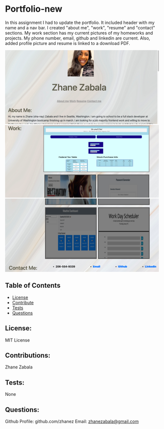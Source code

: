 # Portfolio-new

In this assignment I had to update the portfolio. It included header with my name and a nav bar. I created "about me", "work", "resume" and "contact" sections. My work section has my current pictures of my homeworks and projects. My phone number, email, github and linkedin are current. Also, added profile picture and resume is linked to a download PDF.

![Portfoilo](./images/updateone.png) 
![middle portfolio](./images/updatetwo.png)
![bottom portfolio](./images/updatethree.png)

## Table of Contents 
   

* [License](#license)
* [Contribute](#contribute)
* [Tests](#tests)
* [Questions](#questions)



## License:

MIT License


## Contributions:
Zhane Zabala

## Tests:
None

## Questions:
   Github Profile: github.com/zhanez
   Email: zhanezabala@gmail.com
   
  
